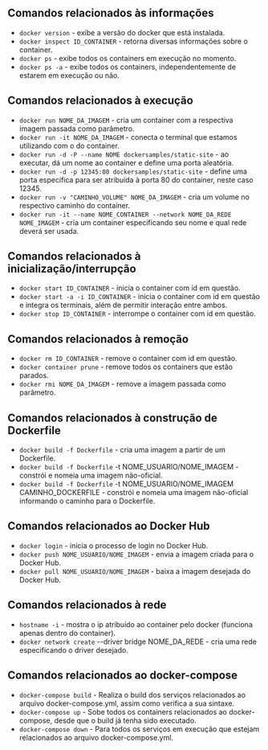 ## Comandos relacionados às informações
- `docker version` - exibe a versão do docker que está instalada.
- `docker inspect ID_CONTAINER` - retorna diversas informações sobre o container.
- `docker ps` - exibe todos os containers em execução no momento.
- `docker ps -a` - exibe todos os containers, independentemente de estarem em execução ou não.
## Comandos relacionados à execução
- `docker run NOME_DA_IMAGEM` - cria um container com a respectiva imagem passada como parâmetro.
- `docker run -it NOME_DA_IMAGEM` - conecta o terminal que estamos utilizando com o do container.
- `docker run -d -P --name NOME dockersamples/static-site` - ao executar, dá um nome ao container e define uma porta aleatória.
- `docker run -d -p 12345:80 dockersamples/static-site` - define uma porta específica para ser atribuída à porta 80 do container, neste caso 12345.
- `docker run -v "CAMINHO_VOLUME" NOME_DA_IMAGEM` - cria um volume no respectivo caminho do container.
- `docker run -it --name NOME_CONTAINER --network NOME_DA_REDE NOME_IMAGEM` - cria um container especificando seu nome e qual rede deverá ser usada.
## Comandos relacionados à inicialização/interrupção
- `docker start ID_CONTAINER` - inicia o container com id em questão.
- `docker start -a -i ID_CONTAINER` - inicia o container com id em questão e integra os terminais, além de permitir interação entre ambos.
- `docker stop ID_CONTAINER` - interrompe o container com id em questão.
## Comandos relacionados à remoção
- `docker rm ID_CONTAINER` - remove o container com id em questão.
- `docker container prune` - remove todos os containers que estão parados.
- `docker rmi NOME_DA_IMAGEM` - remove a imagem passada como parâmetro.
## Comandos relacionados à construção de Dockerfile
- `docker build -f Dockerfile` - cria uma imagem a partir de um Dockerfile.
- `docker build -f Dockerfile` -t NOME_USUARIO/NOME_IMAGEM - constrói e nomeia uma imagem não-oficial.
- `docker build -f Dockerfile` -t NOME_USUARIO/NOME_IMAGEM CAMINHO_DOCKERFILE - constrói e nomeia uma imagem não-oficial informando o caminho para o Dockerfile.
## Comandos relacionados ao Docker Hub
- `docker login` - inicia o processo de login no Docker Hub.
- `docker push NOME_USUARIO/NOME_IMAGEM` - envia a imagem criada para o Docker Hub.
- `docker pull NOME_USUARIO/NOME_IMAGEM` - baixa a imagem desejada do Docker Hub.
## Comandos relacionados à rede
- `hostname -i` - mostra o ip atribuído ao container pelo docker (funciona apenas dentro do container).
- `docker network create` --driver bridge NOME_DA_REDE - cria uma rede especificando o driver desejado.
## Comandos relacionados ao docker-compose
- `docker-compose build` - Realiza o build dos serviços relacionados ao arquivo docker-compose.yml, assim como verifica a sua sintaxe.
- `docker-compose up` - Sobe todos os containers relacionados ao docker-compose, desde que o build já tenha sido executado.
- `docker-compose down` - Para todos os serviços em execução que estejam relacionados ao arquivo docker-compose.yml.
